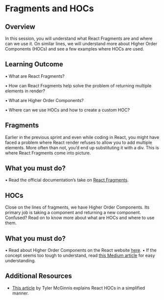 ﻿# **Fragments and HOCs**

## Overview

In this session, you will understand what React Fragments are and where can we use it. On similar lines, we will understand more about Higher Order Components (HOCs) and see a few examples where HOCs are used.


## Learning Outcome

•	What are React Fragments?

•	How can React Fragments help solve the problem of returning multiple elements in render?

•	What are Higher Order Components?

•	Where can we use HOCs and how to create a custom HOC?


## Fragments 

Earlier in the previous sprint and even while coding in React, you might have faced a problem where React render refuses to allow you to add multiple elements. More often than not, you’d end up substituting it with a div. This is where React Fragments come into picture.

## What you must do?
•	Read the official documentation’s take on [React Fragments](https://reactjs.org/docs/fragments.html). 


## HOCs

Close on the lines of fragments, we have Higher Order Components. Its primary job is taking a component and returning a new component. Confused? Read on to know more about what are HOCs and where to use them.

## What you must do?
•	Read about Higher Order Components on the React website [here](https://reactjs.org/docs/higher-order-components.html). 
•	If the concept seems too tough to understand, read [this Medium article](https://medium.com/@soorajchandran/introduction-to-higher-order-components-hoc-in-react-383c9343a3aa) for easy understanding. 


## Additional Resources

- [This article](https://tylermcginnis.com/react-higher-order-components/) by Tyler McGinnis explains React HOCs in a simplified manner.

